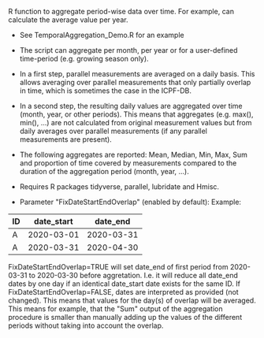 R function to aggregate period-wise data over time. For example, can calculate the average value per year.

 - See TemporalAggregation_Demo.R for an example
 
 - The script can aggregate per month, per year or for a user-defined time-period (e.g. growing season only).
 
 - In a first step, parallel measurements are averaged on a daily basis. This allows averaging over  parallel measurements that only partially overlap in time, which is sometimes the case in the ICPF-DB.
 
 - In a second step, the resulting daily values are aggregated over time (month, year, or other periods). This means that aggregates (e.g. max(), min(), ...) are not calculated from original measurement values but from daily averages over parallel measurements (if any parallel measurements are present).
 
 - The following aggregates are reported: Mean, Median, Min, Max, Sum and proportion of time covered by measurements compared to the duration of the aggregation period (month, year, ...).

 - Requires R packages tidyverse, parallel, lubridate and Hmisc.

 - Parameter "FixDateStartEndOverlap" (enabled by default):
Example:

|ID| date_start  | date_end |
|--| ------------- | ------------- |
|A| 2020-03-01  | 2020-03-31  |
|A| 2020-03-31  | 2020-04-30  |    

FixDateStartEndOverlap=TRUE will set date_end of first period from 2020-03-31 to 2020-03-30 before aggretation. I.e. it will reduce all date_end dates by one day
if an identical date_start date exists for the same ID. If FixDateStartEndOverlap=FALSE, dates are interpreted as provided (not changed). This means that values for the day(s) of overlap will be averaged. This means for example, that the "Sum" output of the aggregation procedure is smaller than manually adding up the values of the different periods without taking into account the overlap.
